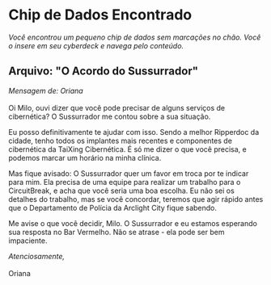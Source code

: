 # **Chip de Dados Encontrado**

_Você encontrou um pequeno chip de dados sem marcações no chão. Você o insere em seu cyberdeck e navega pelo conteúdo._

## Arquivo: "O Acordo do Sussurrador"

_Mensagem de: Oriana_\
\
Oi Milo, ouvi dizer que você pode precisar de alguns serviços de cibernética? O Sussurrador me contou sobre a sua situação.

Eu posso definitivamente te ajudar com isso. Sendo a melhor Ripperdoc da cidade, tenho todos os implantes mais recentes e componentes de cibernética da TaiXing Cibernética. É só me dizer o que você precisa, e podemos marcar um horário na minha clínica.

Mas fique avisado: O Sussurrador quer um favor em troca por te indicar para mim. Ela precisa de uma equipe para realizar um trabalho para o CircuitBreak, e acha que você seria uma boa escolha. Eu não sei os detalhes do trabalho, mas se você concordar, teremos que agir rápido antes que o Departamento de Polícia da Arclight City fique sabendo.

Me avise o que você decidir, Milo. O Sussurrador e eu estamos esperando sua resposta no Bar Vermelho. Não se atrase - ela pode ser bem impaciente.

_Atenciosamente,_\
\
Oriana
